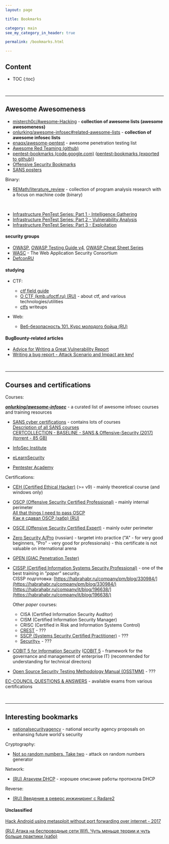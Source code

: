 ```yaml
---
layout: page

title: Bookmarks

category: main
see_my_category_in_header: true

permalink: /bookmarks.html

---
```


<article class="markdown-body" markdown="1">

# Content

* TOC
{:toc}

<br>

---

# Awesome Awesomeness

* [misterch0c/Awesome-Hacking](https://github.com/misterch0c/Awesome-Hacking) - **collection of awesome lists (awesome awesomeness)**
* [onlurking/awesome-infosec#related-awesome-lists](https://github.com/onlurking/awesome-infosec#related-awesome-lists) - **collection of awesome infosec lists**
* [enaqx/awesome-pentest](https://github.com/enaqx/awesome-pentest) - awesome penetration testing list
* [Awesome Red Teaming (github)](https://github.com/yeyintminthuhtut/Awesome-Red-Teaming#-command-and-control)
* [pentest-bookmarks (code.google.com)](https://code.google.com/archive/p/pentest-bookmarks/wikis/BookmarksList.wiki) ([pentest-bookmarks (exported to github)](https://github.com/jhaddix/pentest-bookmarks/blob/master/wiki/BookmarksList.wiki))
* [Offensive Security Bookmarks](https://jivoi.github.io/2015/07/03/offensive-security-bookmarks/)
* [SANS posters](https://www.sans.org/security-resources/posters/all)

Binary:

* [REMath/literature_review](https://github.com/REMath/literature_review) - collection of program analysis research with a focus on machine code (binary)

<br>

<!-- Next 3 links must be studyed and be remastered !!!!! -->

* [Infrastructure PenTest Series: Part 1 - Intelligence Gathering](https://bitvijays.github.io/LFF-IPS-P1-IntelligenceGathering.html)
* [Infrastructure PenTest Series: Part 2 - Vulnerability Analysis](https://bitvijays.github.io/LFF-IPS-P2-VulnerabilityAnalysis.html)
* [Infrastructure PenTest Series: Part 3 - Exploitation](https://bitvijays.github.io/LFF-IPS-P3-Exploitation.html)

#### security groups

* [OWASP](https://www.owasp.org/index.php/Main_Page), [OWASP Testing Guide v4](https://www.owasp.org/index.php/OWASP_Testing_Guide_v4_Table_of_Contents), [OWASP Cheat Sheet Series](https://www.owasp.org/index.php/OWASP_Cheat_Sheet_Series)
* [WASC](http://projects.webappsec.org/w/page/13246927/FrontPage) - The Web Application Security Consortium
* [DefconRU](https://defcon.ru/)

#### studying

* CTF:

    * [*ctf* field guide](https://trailofbits.github.io/ctf/)
    * [О CTF (kmb.ufoctf.ru) (RU)](http://kmb.ufoctf.ru/index.html) - about ctf, and various technologies/utilities
    * [ctfs](https://github.com/ctfs) writeups

* Web:

    * [Веб-безопасность 101. Курс молодого бойца (RU)](https://docs.google.com/document/d/13zgZ_CRRHADwxf41mSSSuoJQLkMc67TXxpYLoW6lRak/edit)

#### BugBounty-related articles

* [Advice for Writing a Great Vulnerability Report](https://blog.bugcrowd.com/advice-for-writing-a-great-vulnerability-report/)
* [Writing a bug report - Attack Scenario and Impact are key!](https://forum.bugcrowd.com/t/writing-a-bug-report-attack-scenario-and-impact-are-key/640)

<br>

---

# Courses and certifications

Courses:

[***onlurking/awesome-infosec***](https://github.com/onlurking/awesome-infosec) - a curated list of awesome infosec courses and training resources

* [SANS cyber certifications](https://www.sans.org/find-training/) - contains lots of courses
    <br> [Description of all SANS courses](https://www.sans.org/courses/)
    <br> [CERTCOLLECTION - BASELINE - SANS & Offensive-Security (2017) (torrent - 85 GB)](magnet:?xt=urn:btih:F91FEB6D2EA93F1C3C03B6BE52051C2DF72DA1B7&dn=CERTCOLLECTION%20-%20BASELINE%20-%20SANS%20%26%20Offensive-Security&tr=udp%3a%2f%2ftracker.coppersurfer.tk%3a6969&tr=udp%3a%2f%2ftracker.zer0day.to%3a1337&tr=udp%3a%2f%2fpublic.popcorn-tracker.org%3a6969&tr=udp%3a%2f%2ftracker.leechers-paradise.org%3a6969&tr=udp%3a%2f%2fexplodie.org%3a6969)

* [InfoSec Institute](https://www.infosecinstitute.com/)
* [eLearnSecurity](https://www.elearnsecurity.com/course/)
* [Pentester Academy](http://www.pentesteracademy.com/)

Certifications:

* [CEH (Certified Ethical Hacker)](https://www.eccouncil.org/programs/certified-ethical-hacker-ceh/) (>= v9) - mainly theoretical course (and windows only)
* [OSCP (Offensive Security Certified Professional)](https://www.offensive-security.com/information-security-certifications/oscp-offensive-security-certified-professional/) - mainly internal perimeter
    <br> [All that things I need to pass OSCP](https://jivoi.github.io/2015/07/03/offensive-security-bookmarks/)
    <br> [Как я сдавал OSCP (хабр) (RU)](https://habrahabr.ru/post/265757/)

* [OSCE (Offensive Security Certified Expert)](https://www.offensive-security.com/information-security-certifications/osce-offensive-security-certified-expert/) - mainly outer perimeter
* [Zero Security A/Pro](https://www.pentestit.ru/courses/) (russian) - targetet into practice ("A" - for very good beginners, "Pro" - very good for professionals) - this certificate is not valuable on international arena
* [GPEN (GIAC Penetration Tester)](https://pen-testing.sans.org/certification/gpen)
* [CISSP (Certified Information Systems Security Professional)](https://www.isc2.org/Certifications/CISSP) - one of the best training in *"paper"* security.
    <br> CISSP подготовка: [https://habrahabr.ru/company/pm/blog/330984/](https://habrahabr.ru/company/pm/blog/330984/) [https://habrahabr.ru/company/it/blog/196638/](https://habrahabr.ru/company/it/blog/196638/)

    Other *paper* courses:
    
    * CISA (Certified Information Security Auditor)
    * CISM (Certified Information Security Manager)
    * CRISC (Certified in Risk and Information Systems Control)
    * [CREST](http://www.crest-approved.org/) - ???
    * [SSCP (Systems Security Certified Practitioner)](https://www.isc2.org/Certifications/SSCP) - ???
    * [Security+](https://certification.comptia.org/certifications/security) - ???

* [COBIT 5 for Information Security](http://www.isaca.org/COBIT/Pages/Information-Security-Product-Page.aspx?utm_referrer=) ([COBIT 5](http://www.isaca.org/cobit/pages/default.aspx) - framework for the governance and management of enterprise IT) (recommended for understanding for technical directors)
* [Open Source Security Testing Methodology Manual (OSSTMM)](http://www.isecom.org/research/osstmm.html) - ???

[EC-COUNCIL QUESTIONS & ANSWERS](http://www.aiotestking.com/ec-council) - available exams from various certifications

<br>

---

# Interesting bookmarks

* [nationalsecurityagency](https://nationalsecurityagency.github.io/) - national security agency proposals on enhansing future world's security

Cryptography:

* [Not so random numbers. Take two](http://blog.ptsecurity.com/2012/08/not-so-random-numbers-take-two.html) - attack on random numbers generator

Network:

* [(RU) Атакуем DHCP](https://habrahabr.ru/company/dsec/blog/333978/) - хорошее описание работы протокола DHCP

Reverse:

* [(RU) Введение в реверс инжиниринг с Radare2](https://habrahabr.ru/company/pentestit/blog/339264/)

#### Unclassified

[Hack Android using metasploit without port forwarding over internet - 2017](http://www.yeahhub.com/hack-android-using-metasploit-without-port-forwarding-internet-2017/)

[(RU) Атака на беспроводные сети Wifi. Чуть меньше теории и чуть больше практики (хабр)](https://habrahabr.ru/post/55700/)

<!-- <br>

---

# To be explored !!!

Malware to be explored deeply:

* ***HIKIT*** - is a backdoor that allows a remote attacker to completely control the infected system, with the ability to start an interactive shell, modify or create files, launch programs and force the machine to operate as an open proxy.
    <br> HIKIT may install a GLASSJAW rootkit component that carries out backdoor and reverse shell operations through a virtual adapter instead of the system-provided adapter.
    <br> [The "Hikit" Rootkit: Advanced and Persistent Attack Techniques (Part 1)](https://www.fireeye.com/blog/threat-research/2012/08/hikit-rootkit-advanced-persistent-attack-techniques-part-1.html)
    <br> [The "Hikit" Rootkit: Advanced and Persistent Attack Techniques (Part 2)](https://www.fireeye.com/blog/threat-research/2012/08/hikit-rootkit-advanced-persistent-attack-techniques-part-2.html)

* ***Derusbi*** - is a remote administration tool (RAT) which provides credential harvesting, command shell and file download capabilities
    <br> [RSA conference presentaton 2016](https://www.rsaconference.com/writable/presentations/file_upload/hta-w02-dissecting-derusbi.pdf)

* ***GLASSJAW***

 -->

</article>
